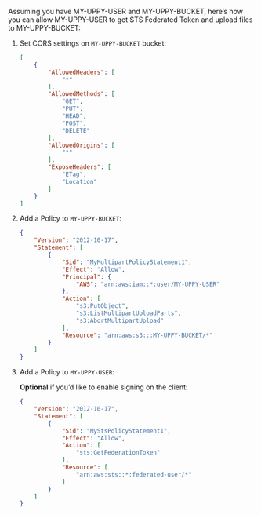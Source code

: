 Assuming you have MY-UPPY-USER and MY-UPPY-BUCKET, here’s how you can allow MY-UPPY-USER to get STS Federated Token and upload files to MY-UPPY-BUCKET:

1. Set CORS settings on `MY-UPPY-BUCKET` bucket:

    ```json
    [
        {
            "AllowedHeaders": [
                "*"
            ],
            "AllowedMethods": [
                "GET",
                "PUT",
                "HEAD",
                "POST",
                "DELETE"
            ],
            "AllowedOrigins": [
                "*"
            ],
            "ExposeHeaders": [
                "ETag",
                "Location"
            ]
        }
    ]
    ```

2. Add a Policy to `MY-UPPY-BUCKET`:

    ```json
    {
        "Version": "2012-10-17",
        "Statement": [
            {
                "Sid": "MyMultipartPolicyStatement1",
                "Effect": "Allow",
                "Principal": {
                    "AWS": "arn:aws:iam::*:user/MY-UPPY-USER"
                },
                "Action": [
                    "s3:PutObject",
                    "s3:ListMultipartUploadParts",
                    "s3:AbortMultipartUpload"
                ],
                "Resource": "arn:aws:s3:::MY-UPPY-BUCKET/*"
            }
        ]
    }
    ```

3. Add a Policy to `MY-UPPY-USER`:
    
    **Optional** if you’d like to enable signing on the client:

    ```json
    {
        "Version": "2012-10-17",
        "Statement": [
            {
                "Sid": "MyStsPolicyStatement1",
                "Effect": "Allow",
                "Action": [
                    "sts:GetFederationToken"
                ],
                "Resource": [
                    "arn:aws:sts::*:federated-user/*"
                ]
            }
        ]
    }
	```
